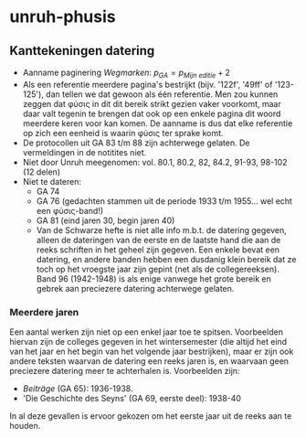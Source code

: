 # unruh-phusis

## Kanttekeningen datering

* Aanname paginering *Wegmarken*: $p_{GA} = p_{Mijn\ editie} + 2$ 
* Als een referentie meerdere pagina's bestrijkt (bijv. '122f', '49ff' of '123-125'), dan tellen we dat gewoon als één referentie. Men zou kunnen zeggen dat φύσις in dit dit bereik strikt gezien vaker voorkomt, maar daar valt tegenin te brengen dat ook op een enkele pagina dit woord meerdere keren voor kan komen. De aanname is dus dat elke referentie op zich een eenheid is waarin φύσις ter sprake komt.
* De protocollen uit GA 83 t/m 88 zijn achterwege gelaten. De vermeldingen in de notitites niet. <!-- Wat zijn de 'Ergängzungen' uit GA 88? -->
* Niet door Unruh meegenomen: vol. 80.1, 80.2, 82, 84.2, 91-93, 98-102 (12 delen)
* Niet te dateren: 
  * GA 74
  * GA 76 (gedachten stammen uit de periode 1933 t/m 1955... wel echt een φύσις-band!)
  * GA 81 (eind jaren 30, begin jaren 40)
  * Van de Schwarze hefte is niet alle info m.b.t. de datering gegeven, alleen de dateringen van de eerste en de laatste hand die aan de reeks schriften in het geheel zijn gegeven. Een enkele bevat een datering, en andere banden hebben een dusdanig klein bereik dat ze toch op het vroegste jaar zijn gepint (net als de collegereeksen). Band 96 (1942-1948) is als enige vanwege het grote bereik en gebrek aan preciezere datering achterwege gelaten.


### Meerdere jaren

Een aantal werken zijn niet op een enkel jaar toe te spitsen. Voorbeelden hiervan zijn de colleges gegeven in het wintersemester (die altijd het eind van het jaar en het begin van het volgende jaar bestrijken), maar er zijn ook andere teksten waarvan de datering een reeks jaren is, en waarvaan geen preciezere datering meer te achterhalen is.  Voorbeelden zijn:

* *Beiträge* (GA 65): 1936-1938.
* 'Die Geschichte des Seyns' (GA 69, eerste deel): 1938-40

<!-- Check in deze GA-delen of het echt niet meer te achterhalen valt -->  

In al deze gevallen is ervoor gekozen om het eerste jaar uit de reeks aan te houden.